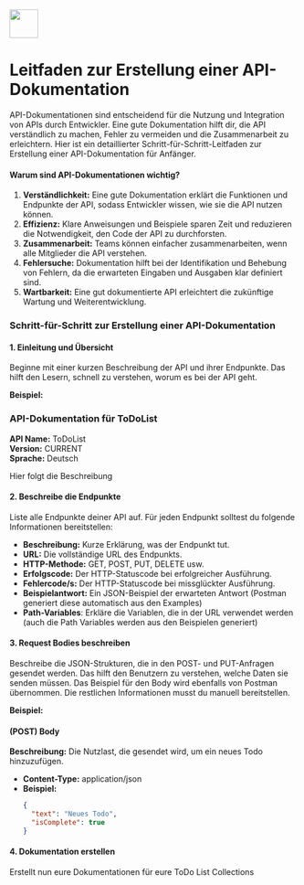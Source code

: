 <img src="Techstarter.svg" style="height: 50px; width: auto">

# Leitfaden zur Erstellung einer API-Dokumentation

API-Dokumentationen sind entscheidend für die Nutzung und Integration von APIs durch Entwickler. Eine gute Dokumentation hilft dir, die API verständlich zu machen, Fehler zu vermeiden und die Zusammenarbeit zu erleichtern. Hier ist ein detaillierter Schritt-für-Schritt-Leitfaden zur Erstellung einer API-Dokumentation für Anfänger.

#### Warum sind API-Dokumentationen wichtig?

1. **Verständlichkeit:** Eine gute Dokumentation erklärt die Funktionen und Endpunkte der API, sodass Entwickler wissen, wie sie die API nutzen können.
2. **Effizienz:** Klare Anweisungen und Beispiele sparen Zeit und reduzieren die Notwendigkeit, den Code der API zu durchforsten.
3. **Zusammenarbeit:** Teams können einfacher zusammenarbeiten, wenn alle Mitglieder die API verstehen.
4. **Fehlersuche:** Dokumentation hilft bei der Identifikation und Behebung von Fehlern, da die erwarteten Eingaben und Ausgaben klar definiert sind.
5. **Wartbarkeit:** Eine gut dokumentierte API erleichtert die zukünftige Wartung und Weiterentwicklung.

### Schritt-für-Schritt zur Erstellung einer API-Dokumentation

#### 1. Einleitung und Übersicht

Beginne mit einer kurzen Beschreibung der API und ihrer Endpunkte. Das hilft den Lesern, schnell zu verstehen, worum es bei der API geht.

**Beispiel:**

### API-Dokumentation für ToDoList

**API Name:** ToDoList  
**Version:** CURRENT  
**Sprache:** Deutsch

Hier folgt die Beschreibung


#### 2. Beschreibe die Endpunkte

Liste alle Endpunkte deiner API auf. Für jeden Endpunkt solltest du folgende Informationen bereitstellen:

- **Beschreibung:** Kurze Erklärung, was der Endpunkt tut.
- **URL:** Die vollständige URL des Endpunkts.
- **HTTP-Methode:** GET, POST, PUT, DELETE usw.
- **Erfolgscode:** Der HTTP-Statuscode bei erfolgreicher Ausführung.
- **Fehlercode/s:** Der HTTP-Statuscode bei missglückter Ausführung.
- **Beispielantwort:** Ein JSON-Beispiel der erwarteten Antwort (Postman generiert diese automatisch aus den Examples)
- **Path-Variables**: Erkläre die Variablen, die in der URL verwendet werden (auch die Path Variables werden aus den Beispielen generiert)

#### 3. Request Bodies beschreiben

Beschreibe die JSON-Strukturen, die in den POST- und PUT-Anfragen gesendet werden. Das hilft den Benutzern zu verstehen, welche Daten sie senden müssen. Das Beispiel für den Body wird ebenfalls von Postman übernommen. Die restlichen Informationen musst du manuell bereitstellen.

**Beispiel:**

#### (POST) Body
**Beschreibung:** Die Nutzlast, die gesendet wird, um ein neues Todo hinzuzufügen.
- **Content-Type:** application/json
- **Beispiel:**
  ```json
  {
    "text": "Neues Todo",
    "isComplete": true
  }
  ```

#### 4. Dokumentation erstellen

Erstellt nun eure Dokumentationen für eure ToDo List Collections
